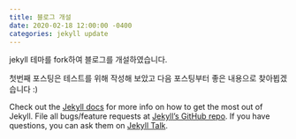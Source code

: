 ```yaml
---
title: 블로그 개설
date: 2020-02-18 12:00:00 -0400
categories: jekyll update
---
```


jekyll 테마를 fork하여 블로그를 개설하였습니다.

첫번째 포스팅은 테스트를 위해 작성해 보았고 다음 포스팅부터 좋은 내용으로 찾아뵙겠습니다 :)


Check out the [Jekyll docs][jekyll-docs] for more info on how to get the most out of Jekyll. File all bugs/feature requests at [Jekyll’s GitHub repo][jekyll-gh]. If you have questions, you can ask them on [Jekyll Talk][jekyll-talk].

[jekyll-docs]: https://jekyllrb.com/docs/home
[jekyll-gh]:   https://github.com/jekyll/jekyll
[jekyll-talk]: https://talk.jekyllrb.com/
